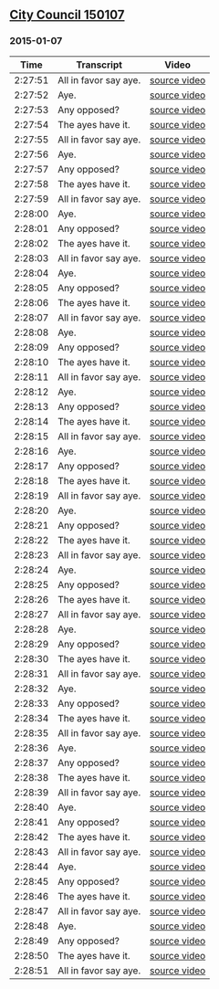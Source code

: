 ## [City Council 150107](https://archive.org/details/citycouncil150107)
### 2015-01-07
| Time| Transcript| Video|
|---------|--------------------------------------------------------------------------------------------------------------------------------------------------------------------------------------|--------------------------------------------------------------------------|
| 2:27:51| All in favor say aye.| [source video](https://archive.org/details/citycouncil150107?start=8871)|
| 2:27:52| Aye.| [source video](https://archive.org/details/citycouncil150107?start=8872)|
| 2:27:53| Any opposed?| [source video](https://archive.org/details/citycouncil150107?start=8873)|
| 2:27:54| The ayes have it.| [source video](https://archive.org/details/citycouncil150107?start=8874)|
| 2:27:55| All in favor say aye.| [source video](https://archive.org/details/citycouncil150107?start=8875)|
| 2:27:56| Aye.| [source video](https://archive.org/details/citycouncil150107?start=8876)|
| 2:27:57| Any opposed?| [source video](https://archive.org/details/citycouncil150107?start=8877)|
| 2:27:58| The ayes have it.| [source video](https://archive.org/details/citycouncil150107?start=8878)|
| 2:27:59| All in favor say aye.| [source video](https://archive.org/details/citycouncil150107?start=8879)|
| 2:28:00| Aye.| [source video](https://archive.org/details/citycouncil150107?start=8880)|
| 2:28:01| Any opposed?| [source video](https://archive.org/details/citycouncil150107?start=8881)|
| 2:28:02| The ayes have it.| [source video](https://archive.org/details/citycouncil150107?start=8882)|
| 2:28:03| All in favor say aye.| [source video](https://archive.org/details/citycouncil150107?start=8883)|
| 2:28:04| Aye.| [source video](https://archive.org/details/citycouncil150107?start=8884)|
| 2:28:05| Any opposed?| [source video](https://archive.org/details/citycouncil150107?start=8885)|
| 2:28:06| The ayes have it.| [source video](https://archive.org/details/citycouncil150107?start=8886)|
| 2:28:07| All in favor say aye.| [source video](https://archive.org/details/citycouncil150107?start=8887)|
| 2:28:08| Aye.| [source video](https://archive.org/details/citycouncil150107?start=8888)|
| 2:28:09| Any opposed?| [source video](https://archive.org/details/citycouncil150107?start=8889)|
| 2:28:10| The ayes have it.| [source video](https://archive.org/details/citycouncil150107?start=8890)|
| 2:28:11| All in favor say aye.| [source video](https://archive.org/details/citycouncil150107?start=8891)|
| 2:28:12| Aye.| [source video](https://archive.org/details/citycouncil150107?start=8892)|
| 2:28:13| Any opposed?| [source video](https://archive.org/details/citycouncil150107?start=8893)|
| 2:28:14| The ayes have it.| [source video](https://archive.org/details/citycouncil150107?start=8894)|
| 2:28:15| All in favor say aye.| [source video](https://archive.org/details/citycouncil150107?start=8895)|
| 2:28:16| Aye.| [source video](https://archive.org/details/citycouncil150107?start=8896)|
| 2:28:17| Any opposed?| [source video](https://archive.org/details/citycouncil150107?start=8897)|
| 2:28:18| The ayes have it.| [source video](https://archive.org/details/citycouncil150107?start=8898)|
| 2:28:19| All in favor say aye.| [source video](https://archive.org/details/citycouncil150107?start=8899)|
| 2:28:20| Aye.| [source video](https://archive.org/details/citycouncil150107?start=8900)|
| 2:28:21| Any opposed?| [source video](https://archive.org/details/citycouncil150107?start=8901)|
| 2:28:22| The ayes have it.| [source video](https://archive.org/details/citycouncil150107?start=8902)|
| 2:28:23| All in favor say aye.| [source video](https://archive.org/details/citycouncil150107?start=8903)|
| 2:28:24| Aye.| [source video](https://archive.org/details/citycouncil150107?start=8904)|
| 2:28:25| Any opposed?| [source video](https://archive.org/details/citycouncil150107?start=8905)|
| 2:28:26| The ayes have it.| [source video](https://archive.org/details/citycouncil150107?start=8906)|
| 2:28:27| All in favor say aye.| [source video](https://archive.org/details/citycouncil150107?start=8907)|
| 2:28:28| Aye.| [source video](https://archive.org/details/citycouncil150107?start=8908)|
| 2:28:29| Any opposed?| [source video](https://archive.org/details/citycouncil150107?start=8909)|
| 2:28:30| The ayes have it.| [source video](https://archive.org/details/citycouncil150107?start=8910)|
| 2:28:31| All in favor say aye.| [source video](https://archive.org/details/citycouncil150107?start=8911)|
| 2:28:32| Aye.| [source video](https://archive.org/details/citycouncil150107?start=8912)|
| 2:28:33| Any opposed?| [source video](https://archive.org/details/citycouncil150107?start=8913)|
| 2:28:34| The ayes have it.| [source video](https://archive.org/details/citycouncil150107?start=8914)|
| 2:28:35| All in favor say aye.| [source video](https://archive.org/details/citycouncil150107?start=8915)|
| 2:28:36| Aye.| [source video](https://archive.org/details/citycouncil150107?start=8916)|
| 2:28:37| Any opposed?| [source video](https://archive.org/details/citycouncil150107?start=8917)|
| 2:28:38| The ayes have it.| [source video](https://archive.org/details/citycouncil150107?start=8918)|
| 2:28:39| All in favor say aye.| [source video](https://archive.org/details/citycouncil150107?start=8919)|
| 2:28:40| Aye.| [source video](https://archive.org/details/citycouncil150107?start=8920)|
| 2:28:41| Any opposed?| [source video](https://archive.org/details/citycouncil150107?start=8921)|
| 2:28:42| The ayes have it.| [source video](https://archive.org/details/citycouncil150107?start=8922)|
| 2:28:43| All in favor say aye.| [source video](https://archive.org/details/citycouncil150107?start=8923)|
| 2:28:44| Aye.| [source video](https://archive.org/details/citycouncil150107?start=8924)|
| 2:28:45| Any opposed?| [source video](https://archive.org/details/citycouncil150107?start=8925)|
| 2:28:46| The ayes have it.| [source video](https://archive.org/details/citycouncil150107?start=8926)|
| 2:28:47| All in favor say aye.| [source video](https://archive.org/details/citycouncil150107?start=8927)|
| 2:28:48| Aye.| [source video](https://archive.org/details/citycouncil150107?start=8928)|
| 2:28:49| Any opposed?| [source video](https://archive.org/details/citycouncil150107?start=8929)|
| 2:28:50| The ayes have it.| [source video](https://archive.org/details/citycouncil150107?start=8930)|
| 2:28:51| All in favor say aye.| [source video](https://archive.org/details/citycouncil150107?start=8931)|
